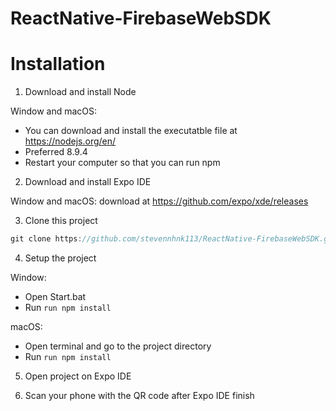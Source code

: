 # ReactNative-FirebaseWebSDK

# Installation
1. Download and install Node

Window and macOS: 

- You can download and install the executatble file at https://nodejs.org/en/
- Preferred 8.9.4
- Restart your computer so that you can run npm

2. Download and install Expo IDE

Window and macOS: download at https://github.com/expo/xde/releases

3. Clone this project
```js
git clone https://github.com/stevennhnk113/ReactNative-FirebaseWebSDK.git
```

4. Setup the project

Window:

- Open Start.bat
- Run `run npm install`

macOS:
- Open terminal and go to the project directory
- Run `run npm install`

5. Open project on Expo IDE

6. Scan your phone with the QR code after Expo IDE finish
